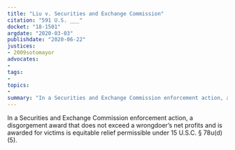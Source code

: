 ```yaml
---
title: "Liu v. Securities and Exchange Commission"
citation: "591 U.S. ___"
docket: "18-1501"
argdate: "2020-03-03"
publishdate: "2020-06-22"
justices:
- 2009sotomayor
advocates:
- 
tags:
- 
topics:
- 
summary: "In a Securities and Exchange Commission enforcement action, a disgorgement award that does not exceed a wrongdoer’s net profits and is awarded for victims is equitable relief permissible under 15 U.S.C. § 78u(d)(5)."
---
```

In a Securities and Exchange Commission enforcement action, a disgorgement award that does not exceed a wrongdoer’s net profits and is awarded for victims is equitable relief permissible under 15 U.S.C. § 78u(d)(5).